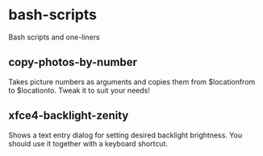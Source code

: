 # bash-scripts
Bash scripts and one-liners

## copy-photos-by-number
Takes picture numbers as arguments and copies them from $locationfrom to $locationto. Tweak it to suit your needs!

## xfce4-backlight-zenity
Shows a text entry dialog for setting desired backlight brightness. You should use it together with a keyboard shortcut.
